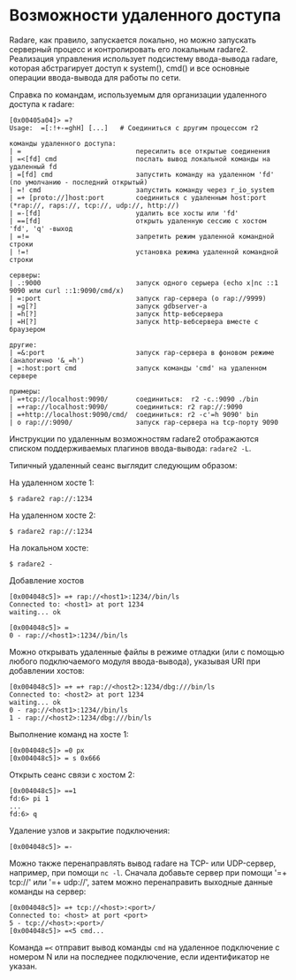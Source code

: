 # Возможности удаленного доступа

Radare, как правило, запускается локально, но можно запускать серверный процесс и  контролировать его локальным radare2. Реализация управления использует подсистему ввода-вывода radare, которая абстрагирует доступ к system(), cmd() и все основные операции ввода-вывода для работы по сети.

Справка по командам, используемым для организации удаленного доступа к radare:

```
[0x00405a04]> =?
Usage:  =[:!+-=ghH] [...]   # Cоединиться с другим процессом r2

команды удаленного доступа:
| =                             пересилить все открытые соединения
| =<[fd] cmd                    послать вывод локальной команды на удаленный fd
| =[fd] cmd                     запустить команду на удаленном 'fd' (по умолчанию - последний открытый)
| =! cmd                        запустить команду через r_io_system
| =+ [proto://]host:port        соединиться с удаленным host:port (*rap://, raps://, tcp://, udp://, http://)
| =-[fd]                        удалить все хосты или 'fd'
| ==[fd]                        открыть удаленную сессию с хостом 'fd', 'q' -выход
| =!=                           запретить режим удаленной командной строки
| !=!                           установка режима удаленной командной строки

серверы:
| .:9000                        запуск одного серыера (echo x|nc ::1 9090 или curl ::1:9090/cmd/x)
| =:port                        запуск rap-сервера (o rap://9999)
| =g[?]                         запуск gdbserver-а
| =h[?]                         запуск http-вебсервера
| =H[?]                         запуск http-вебсервера вместе с браузером

другие:
| =&:port                       запуск rap-сервера в фоновом режиме (аналогично '&_=h')
| =:host:port cmd               запуск команды 'cmd' на удаленном сервере

примеры:
| =+tcp://localhost:9090/       соединиться:  r2 -c.:9090 ./bin
| =+rap://localhost:9090/       соединиться: r2 rap://:9090
| =+http://localhost:9090/cmd/  соединиться: r2 -c'=h 9090' bin
| o rap://:9090/                запуск rap-сервера на tcp-порту 9090
```

Инструкции по удаленным возможностям radare2 отображаются списком поддерживаемых плагинов ввода-вывода: `radare2 -L`.

Типичный удаленный сеанс выглядит следующим образом:

На удаленном хосте 1:

```
$ radare2 rap://:1234
```

На удаленном хосте 2:

```
$ radare2 rap://:1234
```

На локальном хосте:

```
$ radare2 -
```

Добавление хостов

```
[0x004048c5]> =+ rap://<host1>:1234//bin/ls
Connected to: <host1> at port 1234
waiting... ok

[0x004048c5]> =
0 - rap://<host1>:1234//bin/ls
```

Можно открывать удаленные файлы в режиме отладки (или с помощью любого подключаемого модуля ввода-вывода), указывая URI при добавлении хостов:

```
[0x004048c5]> =+ =+ rap://<host2>:1234/dbg:///bin/ls
Connected to: <host2> at port 1234
waiting... ok
0 - rap://<host1>:1234//bin/ls
1 - rap://<host2>:1234/dbg:///bin/ls
```

Выполнение команд на хосте 1:

```
[0x004048c5]> =0 px
[0x004048c5]> = s 0x666
```

Открыть сеанс связи с хостом 2:

```
[0x004048c5]> ==1
fd:6> pi 1
...
fd:6> q
```

Удаление узлов и закрытие подключения:

```
[0x004048c5]> =-
```

Можно также перенаправлять вывод radare на TCP- или UDP-сервер, например, при помощи `nc -l`. Сначала добавьте сервер при помощи '=+ tcp://' или '=+ udp://', затем можно перенаправить выходные данные команды на сервер:

```
[0x004048c5]> =+ tcp://<host>:<port>/
Connected to: <host> at port <port>
5 - tcp://<host>:<port>/
[0x004048c5]> =<5 cmd...
```

Команда `=<` отправит вывод команды `cmd` на удаленное подключение с номером N или на последнее подключение, если идентификатор не указан.
